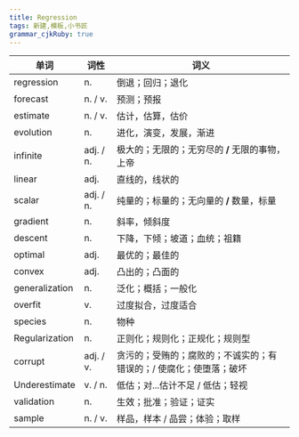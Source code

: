 ```yaml
---
title: Regression
tags: 新建,模板,小书匠
grammar_cjkRuby: true
---
```



| 单词 | 词性 | 词义  |
| ---------- | --- | --- |
| regression | n.  | 倒退；回归；退化 |
| forecast | n. / v.  | 预测；预报 |
| estimate | n. / v.  | 估计，估算，估价 |
| evolution | n.  | 进化，演变，发展，渐进 |
| infinite | adj. / n.  | 极大的；无限的；无穷尽的 **/** 无限的事物，上帝  |
| linear | adj.  | 直线的，线状的 |
| scalar | adj. / n.  | 纯量的；标量的；无向量的 **/** 数量，标量  |
| gradient | n.  | 斜率，倾斜度  |
| descent | n.  | 下降，下倾；坡道；血统；祖籍  |
| optimal | adj.  | 最优的；最佳的 |
| convex | adj.  | 凸出的；凸面的 |
| generalization | n.  | 泛化；概括；一般化 |
| overfit | v.  | 过度拟合，过度适合 |
| species | n.  | 物种 |
| Regularization | n.  | 正则化；规则化；正规化；规则型 |
| corrupt | adj. / v.  | 贪污的；受贿的；腐败的；不诚实的；有错误的；/ 使腐化；使堕落；破坏 |
| Underestimate | v. / n.  | 低估；对...估计不足 / 低估；轻视 |
| validation | n.  | 生效；批准；验证；证实 |
| sample | n. / v.  | 样品，样本 / 品尝；体验；取样 |